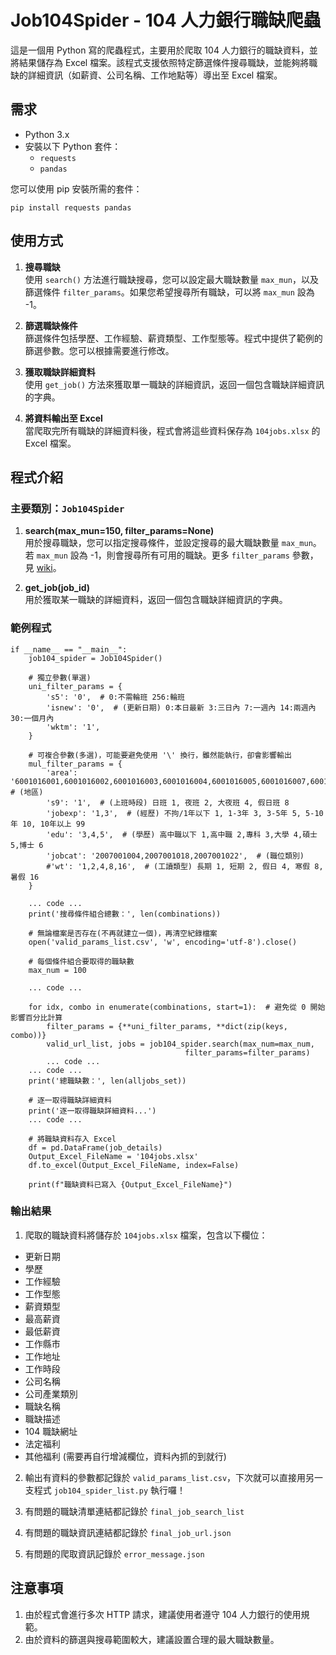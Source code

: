 # Job104Spider - 104 人力銀行職缺爬蟲

這是一個用 Python 寫的爬蟲程式，主要用於爬取 104 人力銀行的職缺資料，並將結果儲存為 Excel 檔案。該程式支援依照特定篩選條件搜尋職缺，並能夠將職缺的詳細資訊（如薪資、公司名稱、工作地點等）導出至 Excel 檔案。

## 需求

- Python 3.x
- 安裝以下 Python 套件：
  - `requests`
  - `pandas`

您可以使用 pip 安裝所需的套件：

```
pip install requests pandas
```

## 使用方式

1. **搜尋職缺**  
   使用 `search()` 方法進行職缺搜尋，您可以設定最大職缺數量 `max_mun`，以及篩選條件 `filter_params`。如果您希望搜尋所有職缺，可以將 `max_mun` 設為 -1。

2. **篩選職缺條件**  
   篩選條件包括學歷、工作經驗、薪資類型、工作型態等。程式中提供了範例的篩選參數。您可以根據需要進行修改。

3. **獲取職缺詳細資料**  
   使用 `get_job()` 方法來獲取單一職缺的詳細資訊，返回一個包含職缺詳細資訊的字典。

4. **將資料輸出至 Excel**  
   當爬取完所有職缺的詳細資料後，程式會將這些資料保存為 `104jobs.xlsx` 的 Excel 檔案。

## 程式介紹

### 主要類別：`Job104Spider`

1. **search(max_mun=150, filter_params=None)**  
   用於搜尋職缺，您可以指定搜尋條件，並設定搜尋的最大職缺數量 `max_mun`。若 `max_mun` 設為 -1，則會搜尋所有可用的職缺。更多 `filter_params` 參數，見 [wiki](https://github.com/Li732375/Job104_spider/wiki)。

2. **get_job(job_id)**  
   用於獲取某一職缺的詳細資料，返回一個包含職缺詳細資訊的字典。

### 範例程式

```
if __name__ == "__main__":
    job104_spider = Job104Spider()

    # 獨立參數(單選)
    uni_filter_params = {
        's5': '0',  # 0:不需輪班 256:輪班
        'isnew': '0',  # (更新日期) 0:本日最新 3:三日內 7:一週內 14:兩週內 30:一個月內
        'wktm': '1',
    }
    
    # 可複合參數(多選)，可能要避免使用 '\' 換行，雖然能執行，卻會影響輸出
    mul_filter_params = {
        'area': '6001016001,6001016002,6001016003,6001016004,6001016005,6001016007,6001016008,6001016011,6001016024,6001016027',  # (地區) 
        's9': '1',  # (上班時段) 日班 1, 夜班 2, 大夜班 4, 假日班 8
        'jobexp': '1,3',  # (經歷) 不拘/1年以下 1, 1-3年 3, 3-5年 5, 5-10年 10, 10年以上 99
        'edu': '3,4,5',  # (學歷) 高中職以下 1,高中職 2,專科 3,大學 4,碩士 5,博士 6
        'jobcat': '2007001004,2007001018,2007001022',  # (職位類別)
        #'wt': '1,2,4,8,16',  # (工讀類型) 長期 1, 短期 2, 假日 4, 寒假 8, 暑假 16
    }

    ... code ...
    print('搜尋條件組合總數：', len(combinations))

    # 無論檔案是否存在(不再就建立一個)，再清空紀錄檔案
    open('valid_params_list.csv', 'w', encoding='utf-8').close()

    # 每個條件組合要取得的職缺數
    max_num = 100

    ... code ...

    for idx, combo in enumerate(combinations, start=1):  # 避免從 0 開始影響百分比計算
        filter_params = {**uni_filter_params, **dict(zip(keys, combo))}
        valid_url_list, jobs = job104_spider.search(max_num=max_num, 
                                       filter_params=filter_params)
        ... code ...
    ... code ...
    print('總職缺數：', len(alljobs_set))

    # 逐一取得職缺詳細資料
    print('逐一取得職缺詳細資料...')
    ... code ...

    # 將職缺資料存入 Excel
    df = pd.DataFrame(job_details)
    Output_Excel_FileName = '104jobs.xlsx'
    df.to_excel(Output_Excel_FileName, index=False)
    
    print(f"職缺資料已寫入 {Output_Excel_FileName}")

```

### 輸出結果

1. 爬取的職缺資料將儲存於 `104jobs.xlsx` 檔案，包含以下欄位：

- 更新日期
- 學歷
- 工作經驗
- 工作型態
- 薪資類型
- 最高薪資
- 最低薪資
- 工作縣市
- 工作地址
- 工作時段
- 公司名稱
- 公司產業類別
- 職缺名稱
- 職缺描述
- 104 職缺網址
- 法定福利
- 其他福利 (需要再自行增減欄位，資料內抓的到就行)

2. 輸出有資料的參數都記錄於 `valid_params_list.csv`，下次就可以直接用另一支程式 `job104_spider_list.py` 執行囉！

3. 有問題的職缺清單連結都記錄於 `final_job_search_list`

4. 有問題的職缺資訊連結都記錄於 `final_job_url.json`

5. 有問題的爬取資訊記錄於 `error_message.json`

## 注意事項

1. 由於程式會進行多次 HTTP 請求，建議使用者遵守 104 人力銀行的使用規範。
2. 由於資料的篩選與搜尋範圍較大，建議設置合理的最大職缺數量。
